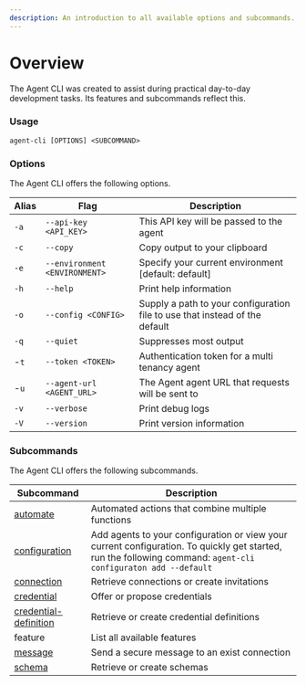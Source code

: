 ```yaml
---
description: An introduction to all available options and subcommands.
---
```


# Overview

The Agent CLI was created to assist during practical day-to-day development tasks. Its features and subcommands reflect this.

### Usage

```
agent-cli [OPTIONS] <SUBCOMMAND>
```

### Options

The Agent CLI offers the following options.

| Alias | Flag                          | Description                                                                 |
| ----- | ----------------------------- | --------------------------------------------------------------------------- |
| `-a`  | `--api-key <API_KEY>`         | This API key will be passed to the agent                                    |
| `-c`  | `--copy`                      | Copy output to your clipboard                                               |
| `-e`  | `--environment <ENVIRONMENT>` | Specify your current environment \[default: default]                        |
| `-h`  | `--help`                      | Print help information                                                      |
| `-o`  | `--config <CONFIG>`           | Supply a path to your configuration file to use that instead of the default |
| `-q`  | `--quiet`                     | Suppresses most output                                                      |
| -`t`  | `--token <TOKEN>`             | Authentication token for a multi tenancy agent                              |
| -`u`  | `--agent-url <AGENT_URL>`     | The Agent agent URL that requests will be sent to                           |
| `-v`  | `--verbose`                   | Print debug logs                                                            |
| `-V`  | `--version`                   | Print version information                                                   |

### Subcommands

The Agent CLI offers the following subcommands.

| Subcommand                                         | Description                                                                                                                                                    |
| -------------------------------------------------- | -------------------------------------------------------------------------------------------------------------------------------------------------------------- |
| [automate](../automations/introduction.md)         | Automated actions that combine multiple functions                                                                                                              |
| [configuration](environments.md)                   | Add agents to your configuration or view your current configuration. To quickly get started, run the following command: `agent-cli configuraton add --default` |
| [connection](connections.md)                       | Retrieve connections or create invitations                                                                                                                     |
| [credential](credentials.md)                       | Offer or propose credentials                                                                                                                                   |
| [credential-definition](credential-definitions.md) | Retrieve or create credential definitions                                                                                                                      |
| feature                                            | List all available features                                                                                                                                    |
| [message](messages.md)                             | Send a secure message to an exist connection                                                                                                                   |
| [schema](schemas.md)                               | Retrieve or create schemas                                                                                                                                     |
